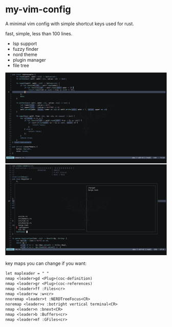 # my-vim-config
A minimal vim config with simple shortcut keys used for rust.

fast, simple, less than 100 lines.

- lsp support
- fuzzy finder
- nord theme
- plugin manager
- file tree

![screenshot here !](https://github.com/Marwan-lord/my-vim-config/blob/main/images/vim.png)
![screenchot](https://github.com/Marwan-lord/my-vim-config/blob/main/images/vim2.png)

key maps you can change if you want:

```vim script
let mapleader = " "
nmap <leader>gd <Plug>(coc-definition)
nmap <leader>gr <Plug>(coc-references)
nmap <leader>ff :Files<cr>
nmap <leader>w :w<cr>
nnoremap <leader>t :NERDTreeFocus<CR>
noremap <leader>v :botright vertical terminal<CR>
nmap <leader>n :bnext<CR>
nmap <leader>b :Buffers<cr>
nmap <leader>mf :GFiles<cr>
```
